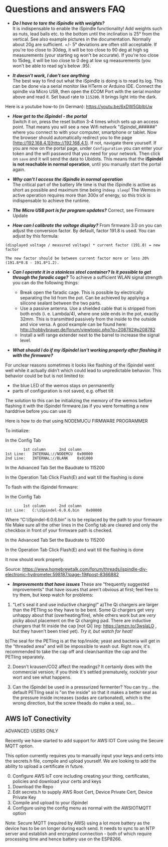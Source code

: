 # Questions and answers FAQ

- ***Do I have to tare the iSpindle with weights?***  
It is indispensable to enable the iSpindle functionality! Add weights such as nuts, lead balls etc. to the bottom  until the inclination is 25° from the vertical. See also example pictures in the documentation. Normally about 20g are sufficient. +/- 5° deviations are often still acceptable.
If you're too close to 30deg, it will be too close to 90 deg at high sg measurements (your starting sg won't be accurate).
If you're too close to 15deg, it will be too close to 0 deg at low sg measurements (you won't be able to read sg's below .95).

- ***It doesn't work, I don't see anything***  
The best way to find out what the iSpindle is doing  is to read its log. This can be done via a serial monitor like HTerm or Arduino IDE. Connect the spindle via Micro USB, then open the £COM Port with the serial monitor above and read it. Set baud rate to `115200`. It brings light into the dark.

Here is a youtube how-to (in German): https://youtu.be/6xDW5GbIbUw

- ***How get to the iSpindel - the portal***  
Switch it on, press the reset button 3-4 times which sets up an access point. That means you will see a new Wifi network "iSpindel_######" where you connect to with your computer, smartphone or tablet. Now the browser should automatically redirect you to the page [http://192.168.4.1](http://192.168.4.1). If not, navigate there yourself.
If you are now on the portal page, under `Configuration` you can enter your token and the wifi password that you need for your network. Then click on `save` and it will send the data to Ubidots. This means that the **iSpindel is not reachable in normal operation**, until you manually start the portal again.

- ***Why can't I access the iSpindle in normal operation***  
The critical part of the battery life time is that the iSpindle is active as short as possible and maximum time being in`deep sleep`! The Wemos in active operation requires more than 300x of energy, so this trick is indispensable to achieve the runtime.

- ***The Micro USB port is for program updates?***
Correct, see Firmware Update

- ***How can I calibrate the voltage display?***
From firmware 3.0 on you can adjust the conversion factor. By default, factor 191.8 is used. You can adjust by this formula:
````
(displayed voltage / measured voltage) * current factor (191.8) = new factor

The new factor should be between current factor more or less 20% (191.8*0.8 - 191.8*1.2).
````
- ***Can I operate it in a stainless steel container? Is it possible to get through the faradic cage?***
To achieve a sufficient WLAN signal strength you can do the following things:

  - Break open the faradic cage. This is possible by electrically separating the lid from the pot. Can be achieved by applying a silicone sealant between the two parts.
  - Use a passive antenna. Use a shielded cable that is stripped from both ends (i. e. Lambda/4), where one side ends in the pot, exactly 32mm. This is transmitted passively from the inside to the outside and vice versa. A good example can be found here: http://hobbybrauer.de/forum/viewtopic.php?p=208782#p208782
  - Install a wifi range extender next to the barrel to increase the signal level.

-  ***What should I do if my iSpindel isn't working properly after flashing it with the firmware?***

For unclear reasons sometimes it looks like flashing of the iSpindel went well while it actually didn’t which could lead to unpredictable behavior.
This behavior could be but is not limited to:
-	the blue LED of the wemos stays on permanently
-	parts of configuration is not saved, e.g. offset tilt

The solution to this can be initializing the memory of the wemos before flashing it with the iSpindel firmware.(as if you were formatting a new harddrive before you can use it)

Here is how to do that using NODEMUCU FIRMWARE PROGRAMMER

To initialize:

In the Config Tab
````
		1st column		2nd column
1st Line:	INTERNAL://NODEMCU	0x00000
2nd Line:	INTERNAL://BLANK	0x01000
````
In the Advanced Tab
Set the Baudrate to 115200

In the Operation Tab
Click Flash(E) and wait till the flashing is done

To flash with the iSpindel firmware:

In the Config Tab
````
		1st column		2nd column
1st Line: 	C:\iSpindel-6.0.6.bin 	0x00000
````
Where “C:\iSpindel-6.0.6.bin” is to be replaced by the path to your firmware file
Make sure all the other lines in the Config tab are cleared and only the checkbox in front of your firmware path is checked.

In the Advanced Tab
Set the Baudrate to 115200

In the Operation Tab
Click Flash(E) and wait till the flashing is done

It now should work properly.

Source: https://www.homebrewtalk.com/forum/threads/ispindle-diy-electronic-hydrometer.598187/page-19#post-8366882

-  ***Improvements that have issues***
These are "frequently suggested improvements" that have issues that aren't obvious at first; feel free to try them, but
keep watch for problems:

1. "Let's seal it and use inductive charging!"
  a)The Qi chargers are larger than the PETling so they have to be bent.  Some Qi chargers get very unhappy about 
    that (overheating/fire), while others work but are *very* picky about placement on the Qi charging pad.
    There are inductive chargers that fit inside the cap [not Qi] (eg: https://amzn.to/3wslaLO , but they haven't 
    been tried yet).
    *Try it, but watch for heat!*

  b)The seal for the PETling is at the top/inside; yeast and bacteria  will get in the "threaded area" and will be 
    impossible to wash out.  Right now, it's recommended to take the cap off and clean/sanitize the cap and the 
    PETling separately.

2. Doesn't krausen/CO2 affect the readings?
  It certainly does with the commercial version; if you think it's settled prematurely, rock/stir your wort and 
  see what happens.
  
3. Can the iSpindel be used in a pressurized fermenter?
  You can try... the default PETling seal is "on the inside" so that it makes a better seal as the pressure inside 
  increases (sodas are carbonated), which is the wrong direction, but the screw theads do make a seal, so...

## AWS IoT Conectivity

ADVANCED USERS ONLY

Recently we have started to add support for AWS IOT Core using the Secure MQTT option.

This option currently requires you to manually input your keys and certs into the secrets.h file, compile and upload yourself.
We are looking to add the ability to upload a certificate in future.

0. Configure AWS IoT core including creating your thing, certificates, policies and download your certs and keys
1. Download the Repo
2. Edit secrets.h to supply AWS Root Cert, Device Private Cert, Device Private Key
3. Compile and upload to your iSpindel
4. Configure using the config menu as normal with the AWSIOTMQTT option

Note: Secure MQTT (required by AWS) using a lot more battery as the device has to be on longer during each send. It needs to sync to an NTP server and establish and encrypted connection - both of which require processing time and hence battery use on the ESP8266.
